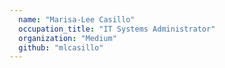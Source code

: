 ```yaml
---
  name: "Marisa-Lee Casillo"
  occupation_title: "IT Systems Administrator"
  organization: "Medium"
  github: "mlcasillo"
---
```

